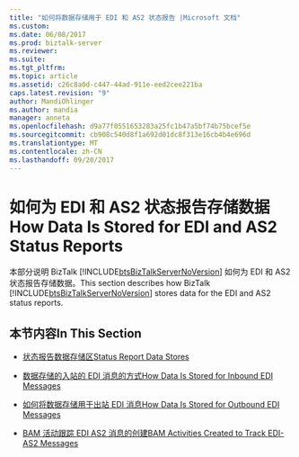 ```yaml
---
title: "如何将数据存储用于 EDI 和 AS2 状态报告 |Microsoft 文档"
ms.custom: 
ms.date: 06/08/2017
ms.prod: biztalk-server
ms.reviewer: 
ms.suite: 
ms.tgt_pltfrm: 
ms.topic: article
ms.assetid: c26c8a0d-c447-44ad-911e-eed2cee221ba
caps.latest.revision: "9"
author: MandiOhlinger
ms.author: mandia
manager: anneta
ms.openlocfilehash: d9a77f0551653283a25fc1b47a5bf74b75bcef5e
ms.sourcegitcommit: cb908c540d8f1a692d01dc8f313e16cb4b4e696d
ms.translationtype: MT
ms.contentlocale: zh-CN
ms.lasthandoff: 09/20/2017
---
```

# <a name="how-data-is-stored-for-edi-and-as2-status-reports"></a><span data-ttu-id="da6a4-102">如何为 EDI 和 AS2 状态报告存储数据</span><span class="sxs-lookup"><span data-stu-id="da6a4-102">How Data Is Stored for EDI and AS2 Status Reports</span></span>
<span data-ttu-id="da6a4-103">本部分说明 BizTalk [!INCLUDE[btsBizTalkServerNoVersion](../includes/btsbiztalkservernoversion-md.md)] 如何为 EDI 和 AS2 状态报告存储数据。</span><span class="sxs-lookup"><span data-stu-id="da6a4-103">This section describes how BizTalk [!INCLUDE[btsBizTalkServerNoVersion](../includes/btsbiztalkservernoversion-md.md)] stores data for the EDI and AS2 status reports.</span></span>  
  
## <a name="in-this-section"></a><span data-ttu-id="da6a4-104">本节内容</span><span class="sxs-lookup"><span data-stu-id="da6a4-104">In This Section</span></span>  
  
-   [<span data-ttu-id="da6a4-105">状态报告数据存储区</span><span class="sxs-lookup"><span data-stu-id="da6a4-105">Status Report Data Stores</span></span>](../core/status-report-data-stores.md)  
  
-   [<span data-ttu-id="da6a4-106">数据存储的入站的 EDI 消息的方式</span><span class="sxs-lookup"><span data-stu-id="da6a4-106">How Data Is Stored for Inbound EDI Messages</span></span>](../core/how-data-is-stored-for-inbound-edi-messages.md)  
  
-   [<span data-ttu-id="da6a4-107">如何将数据存储用于出站 EDI 消息</span><span class="sxs-lookup"><span data-stu-id="da6a4-107">How Data Is Stored for Outbound EDI Messages</span></span>](../core/how-data-is-stored-for-outbound-edi-messages.md)  
  
-   [<span data-ttu-id="da6a4-108">BAM 活动跟踪 EDI AS2 消息的创建</span><span class="sxs-lookup"><span data-stu-id="da6a4-108">BAM Activities Created to Track EDI-AS2 Messages</span></span>](../core/bam-activities-created-to-track-edi-as2-messages.md)